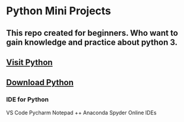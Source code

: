# Python Mini Projects 

## This repo created for beginners. Who want to gain knowledge and practice about python 3.

##  [Visit Python](https://www.python.org/ "Python Home Page")
##  [Download Python](https://www.python.org/ftp/python/3.9.1/python-3.9.1-amd64.exe "for => Python Mini Projects")

### IDE for Python
VS Code
Pycharm
Notepad ++
Anaconda
Spyder
Online IDEs
